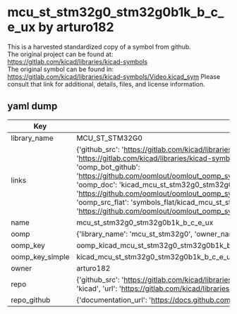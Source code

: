 # mcu_st_stm32g0_stm32g0b1k_b_c_e_ux by arturo182  
This is a harvested standardized copy of a symbol from github.  
The original project can be found at:  
https://gitlab.com/kicad/libraries/kicad-symbols  
The original symbol can be found in:
https://gitlab.com/kicad/libraries/kicad-symbols/Video.kicad_sym
Please consult that link for additional, details, files, and license information.  
## yaml dump  
| Key | Value |  
| --- | --- |  
| library_name | MCU_ST_STM32G0 |  
| links | {'github_src': 'https://gitlab.com/kicad/libraries/kicad-symbols/Video.kicad_sym', 'github_src_repo': 'https://gitlab.com/kicad/libraries/kicad-symbols', 'oomp_bot': 'kicad_mcu_st_stm32g0_stm32g0b1k_b_c_e_ux/working', 'oomp_bot_github': 'https://github.com/oomlout/oomlout_oomp_symbol_bot/tree/main/kicad_mcu_st_stm32g0_stm32g0b1k_b_c_e_ux/working', 'oomp_doc': 'kicad_mcu_st_stm32g0_stm32g0b1k_b_c_e_ux/working', 'oomp_doc_github': 'https://github.com/oomlout/oomlout_oomp_symbol_doc/tree/main/kicad_mcu_st_stm32g0_stm32g0b1k_b_c_e_ux/working', 'oomp_src_flat': 'symbols_flat/kicad_mcu_st_stm32g0_stm32g0b1k_b_c_e_ux/working', 'oomp_src_flat_github': 'https://github.com/oomlout/oomlout_oomp_symbol_src/tree/main/kicad_mcu_st_stm32g0_stm32g0b1k_b_c_e_ux/working'} |  
| name | mcu_st_stm32g0_stm32g0b1k_b_c_e_ux |  
| oomp | {'library_name': 'mcu_st_stm32g0', 'owner_name': 'kicad', 'symbol_name': 'mcu_st_stm32g0_stm32g0b1k_b_c_e_ux'} |  
| oomp_key | oomp_kicad_mcu_st_stm32g0_stm32g0b1k_b_c_e_ux |  
| oomp_key_simple | kicad_mcu_st_stm32g0_stm32g0b1k_b_c_e_ux |  
| owner | arturo182 |  
| repo | {'github_src': 'https://gitlab.com/kicad/libraries/kicad-symbols/Video.kicad_sym', 'name': 'libraries/kicad-symbols', 'owner': 'kicad', 'url': 'https://gitlab.com/kicad/libraries/kicad-symbols'} |  
| repo_github | {'documentation_url': 'https://docs.github.com/rest/repos/repos#get-a-repository', 'message': 'Not Found'} |  


